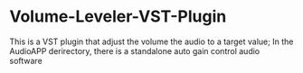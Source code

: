 # Volume-Leveler-VST-Plugin
This is a VST plugin that adjust the volume the audio to a target value;
In the AudioAPP derirectory, there is a standalone auto gain control audio software
